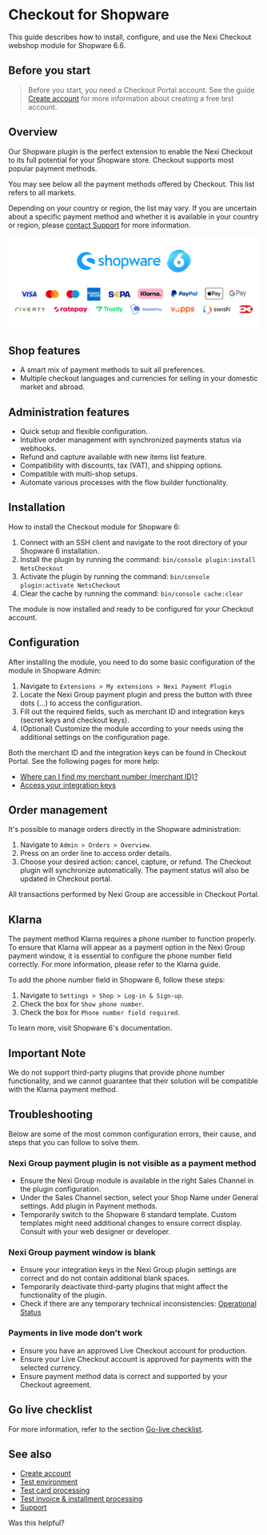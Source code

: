 # Checkout for Shopware

This guide describes how to install, configure, and use the Nexi Checkout webshop module for Shopware 6.6.


## Before you start

> Before you start, you need a Checkout Portal account. See the guide [Create account](https://developer.nexigroup.com/nexi-checkout/en-EU/docs/create-a-checkout-portal-account/) for more information about creating a free test account.

## Overview

Our Shopware plugin is the perfect extension to enable the Nexi Checkout to its full potential for your Shopware store. Checkout supports most popular payment methods.

You may see below all the payment methods offered by Checkout. This list refers to all markets.

Depending on your country or region, the list may vary. If you are uncertain about a specific payment method and whether it is available in your country or region, please [contact Support](https://developer.nexigroup.com/nexi-checkout/en-EU/support/) for more information.

![Nexi Payment Methods](./images/nexiPaymentMethods.png)

## Shop features

- A smart mix of payment methods to suit all preferences.
- Multiple checkout languages and currencies for selling in your domestic market and abroad.

## Administration features

- Quick setup and flexible configuration.
- Intuitive order management with synchronized payments status via webhooks.
- Refund and capture available with new items list feature.
- Compatibility with discounts, tax (VAT), and shipping options.
- Compatible with multi-shop setups.
- Automate various processes with the flow builder functionality.

## Installation

How to install the Checkout module for Shopware 6:

1. Connect with an SSH client and navigate to the root directory of your Shopware 6 installation.
2. Install the plugin by running the command: `bin/console plugin:install NetsCheckout`
3. Activate the plugin by running the command: `bin/console plugin:activate NetsCheckout`
4. Clear the cache by running the command: `bin/console cache:clear`

The module is now installed and ready to be configured for your Checkout account.

## Configuration

After installing the module, you need to do some basic configuration of the module in Shopware Admin:

1. Navigate to `Extensions > My extensions > Nexi Payment Plugin`
2. Locate the Nexi Group payment plugin and press the button with three dots (...) to access the configuration.
3. Fill out the required fields, such as merchant ID and integration keys (secret keys and checkout keys).
4. (Optional) Customize the module according to your needs using the additional settings on the configuration page.

Both the merchant ID and the integration keys can be found in Checkout Portal. See the following pages for more help:

- [Where can I find my merchant number (merchant ID)?](#)
- [Access your integration keys](#)

## Order management

It's possible to manage orders directly in the Shopware administration:

1. Navigate to `Admin > Orders > Overview`.
2. Press on an order line to access order details.
3. Choose your desired action: cancel, capture, or refund. The Checkout plugin will synchronize automatically. The payment status will also be updated in Checkout portal.

All transactions performed by Nexi Group are accessible in Checkout Portal.

## Klarna

The payment method Klarna requires a phone number to function properly. To ensure that Klarna will appear as a payment option in the Nexi Group payment window, it is essential to configure the phone number field correctly. For more information, please refer to the Klarna guide.

To add the phone number field in Shopware 6, follow these steps:

1. Navigate to `Settings > Shop > Log-in & Sign-up`.
2. Check the box for `Show phone number`.
3. Check the box for `Phone number field required`.

To learn more, visit Shopware 6's documentation.

## Important Note

We do not support third-party plugins that provide phone number functionality, and we cannot guarantee that their solution will be compatible with the Klarna payment method.

## Troubleshooting

Below are some of the most common configuration errors, their cause, and steps that you can follow to solve them.

### Nexi Group payment plugin is not visible as a payment method

- Ensure the Nexi Group module is available in the right Sales Channel in the plugin configuration.
- Under the Sales Channel section, select your Shop Name under General settings. Add plugin in Payment methods.
- Temporarily switch to the Shopware 6 standard template. Custom templates might need additional changes to ensure correct display. Consult with your web designer or developer.

### Nexi Group payment window is blank

- Ensure your integration keys in the Nexi Group plugin settings are correct and do not contain additional blank spaces.
- Temporarily deactivate third-party plugins that might affect the functionality of the plugin.
- Check if there are any temporary technical inconsistencies: [Operational Status](https://nets.eu/Pages/operational-status.aspx)

### Payments in live mode don't work

- Ensure you have an approved Live Checkout account for production.
- Ensure your Live Checkout account is approved for payments with the selected currency.
- Ensure payment method data is correct and supported by your Checkout agreement.

## Go live checklist

For more information, refer to the section [Go-live checklist](#).

## See also

- [Create account](#)
- [Test environment](#)
- [Test card processing](#)
- [Test invoice & installment processing](#)
- [Support](#)

Was this helpful?